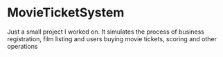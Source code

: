 # MovieTicketSystem
Just a small project I worked on. It simulates the process of business registration, film listing and users buying movie tickets, scoring and other operations
